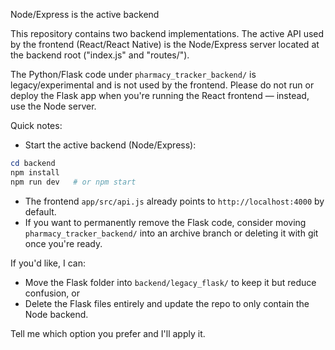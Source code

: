 Node/Express is the active backend

This repository contains two backend implementations. The active API used by the frontend (React/React Native) is the Node/Express server located at the backend root ("index.js" and "routes/").

The Python/Flask code under `pharmacy_tracker_backend/` is legacy/experimental and is not used by the frontend. Please do not run or deploy the Flask app when you're running the React frontend — instead, use the Node server.

Quick notes:
- Start the active backend (Node/Express):

```powershell
cd backend
npm install
npm run dev   # or npm start
```

- The frontend `app/src/api.js` already points to `http://localhost:4000` by default.
- If you want to permanently remove the Flask code, consider moving `pharmacy_tracker_backend/` into an archive branch or deleting it with git once you're ready.

If you'd like, I can:
- Move the Flask folder into `backend/legacy_flask/` to keep it but reduce confusion, or
- Delete the Flask files entirely and update the repo to only contain the Node backend.

Tell me which option you prefer and I'll apply it.